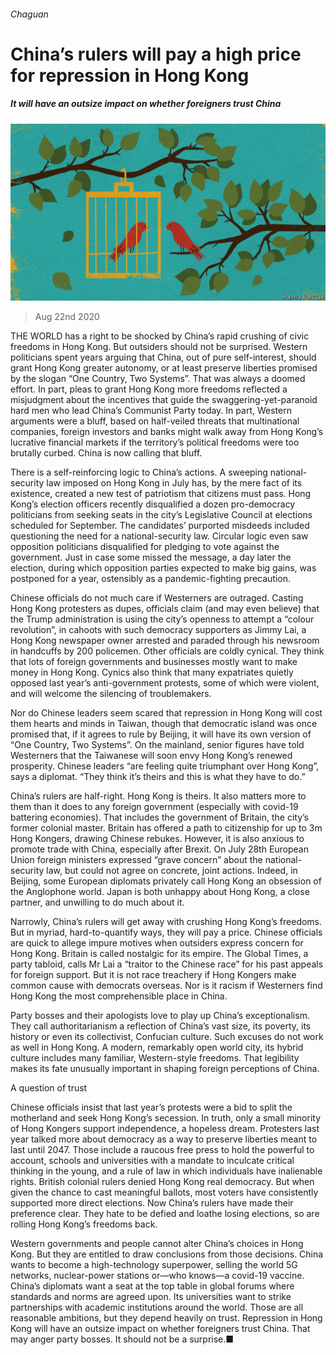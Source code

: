 ###### Chaguan

# China’s rulers will pay a high price for repression in Hong Kong 

##### It will have an outsize impact on whether foreigners trust China 

![image](images/20200822_CND000_0.jpg) 

> Aug 22nd 2020 

THE WORLD has a right to be shocked by China’s rapid crushing of civic freedoms in Hong Kong. But outsiders should not be surprised. Western politicians spent years arguing that China, out of pure self-interest, should grant Hong Kong greater autonomy, or at least preserve liberties promised by the slogan “One Country, Two Systems”. That was always a doomed effort. In part, pleas to grant Hong Kong more freedoms reflected a misjudgment about the incentives that guide the swaggering-yet-paranoid hard men who lead China’s Communist Party today. In part, Western arguments were a bluff, based on half-veiled threats that multinational companies, foreign investors and banks might walk away from Hong Kong’s lucrative financial markets if the territory’s political freedoms were too brutally curbed. China is now calling that bluff.

There is a self-reinforcing logic to China’s actions. A sweeping national-security law imposed on Hong Kong in July has, by the mere fact of its existence, created a new test of patriotism that citizens must pass. Hong Kong’s election officers recently disqualified a dozen pro-democracy politicians from seeking seats in the city’s Legislative Council at elections scheduled for September. The candidates’ purported misdeeds included questioning the need for a national-security law. Circular logic even saw opposition politicians disqualified for pledging to vote against the government. Just in case some missed the message, a day later the election, during which opposition parties expected to make big gains, was postponed for a year, ostensibly as a pandemic-fighting precaution.


Chinese officials do not much care if Westerners are outraged. Casting Hong Kong protesters as dupes, officials claim (and may even believe) that the Trump administration is using the city’s openness to attempt a “colour revolution”, in cahoots with such democracy supporters as Jimmy Lai, a Hong Kong newspaper owner arrested and paraded through his newsroom in handcuffs by 200 policemen. Other officials are coldly cynical. They think that lots of foreign governments and businesses mostly want to make money in Hong Kong. Cynics also think that many expatriates quietly opposed last year’s anti-government protests, some of which were violent, and will welcome the silencing of troublemakers.

Nor do Chinese leaders seem scared that repression in Hong Kong will cost them hearts and minds in Taiwan, though that democratic island was once promised that, if it agrees to rule by Beijing, it will have its own version of “One Country, Two Systems”. On the mainland, senior figures have told Westerners that the Taiwanese will soon envy Hong Kong’s renewed prosperity. Chinese leaders “are feeling quite triumphant over Hong Kong”, says a diplomat. “They think it’s theirs and this is what they have to do.”

China’s rulers are half-right. Hong Kong is theirs. It also matters more to them than it does to any foreign government (especially with covid-19 battering economies). That includes the government of Britain, the city’s former colonial master. Britain has offered a path to citizenship for up to 3m Hong Kongers, drawing Chinese rebukes. However, it is also anxious to promote trade with China, especially after Brexit. On July 28th European Union foreign ministers expressed “grave concern” about the national-security law, but could not agree on concrete, joint actions. Indeed, in Beijing, some European diplomats privately call Hong Kong an obsession of the Anglophone world. Japan is both unhappy about Hong Kong, a close partner, and unwilling to do much about it.

Narrowly, China’s rulers will get away with crushing Hong Kong’s freedoms. But in myriad, hard-to-quantify ways, they will pay a price. Chinese officials are quick to allege impure motives when outsiders express concern for Hong Kong. Britain is called nostalgic for its empire. The Global Times, a party tabloid, calls Mr Lai a “traitor to the Chinese race” for his past appeals for foreign support. But it is not race treachery if Hong Kongers make common cause with democrats overseas. Nor is it racism if Westerners find Hong Kong the most comprehensible place in China.

Party bosses and their apologists love to play up China’s exceptionalism. They call authoritarianism a reflection of China’s vast size, its poverty, its history or even its collectivist, Confucian culture. Such excuses do not work as well in Hong Kong. A modern, remarkably open world city, its hybrid culture includes many familiar, Western-style freedoms. That legibility makes its fate unusually important in shaping foreign perceptions of China.

A question of trust

Chinese officials insist that last year’s protests were a bid to split the motherland and seek Hong Kong’s secession. In truth, only a small minority of Hong Kongers support independence, a hopeless dream. Protesters last year talked more about democracy as a way to preserve liberties meant to last until 2047. Those include a raucous free press to hold the powerful to account, schools and universities with a mandate to inculcate critical thinking in the young, and a rule of law in which individuals have inalienable rights. British colonial rulers denied Hong Kong real democracy. But when given the chance to cast meaningful ballots, most voters have consistently supported more direct elections. Now China’s rulers have made their preference clear. They hate to be defied and loathe losing elections, so are rolling Hong Kong’s freedoms back.

Western governments and people cannot alter China’s choices in Hong Kong. But they are entitled to draw conclusions from those decisions. China wants to become a high-technology superpower, selling the world 5G networks, nuclear-power stations or—who knows—a covid-19 vaccine. China’s diplomats want a seat at the top table in global forums where standards and norms are agreed upon. Its universities want to strike partnerships with academic institutions around the world. Those are all reasonable ambitions, but they depend heavily on trust. Repression in Hong Kong will have an outsize impact on whether foreigners trust China. That may anger party bosses. It should not be a surprise.■

